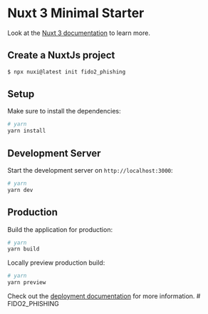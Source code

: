 # Nuxt 3 Minimal Starter

Look at the [Nuxt 3 documentation](https://nuxt.com/docs/getting-started/introduction) to learn more.

## Create a NuxtJs project
```bash
$ npx nuxi@latest init fido2_phishing
````

## Setup

Make sure to install the dependencies:

```bash
# yarn
yarn install
```

## Development Server

Start the development server on `http://localhost:3000`:

```bash
# yarn
yarn dev
```

## Production

Build the application for production:

```bash
# yarn
yarn build
```

Locally preview production build:

```bash
# yarn
yarn preview
```

Check out the [deployment documentation](https://nuxt.com/docs/getting-started/deployment) for more information.
#   F I D O 2 _ P H I S H I N G  
 